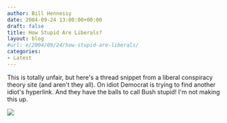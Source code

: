```yaml
---
author: Bill Hennessy
date: 2004-09-24 13:00:00+00:00
draft: false
title: How Stupid Are Liberals?
layout: blog
#url: e/2004/09/24/how-stupid-are-liberals/
categories:
- Latest
---
```


This is totally unfair, but here's a thread snippet from a liberal conspiracy theory site (and aren't they all). On idiot Democrat is trying to find another idiot's hyperlink. And they have the balls to call Bush stupid! I'm not making this up.

![](https://blog.billhennessy.com/aggbug.aspx?PostID=553)

